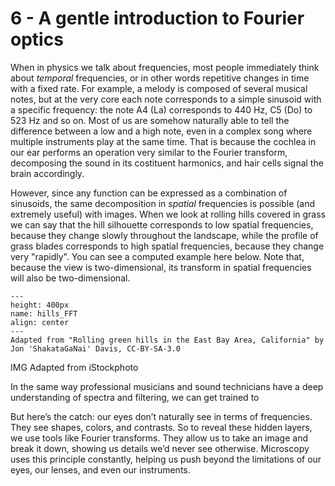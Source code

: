 # 6 - A gentle introduction to Fourier optics

When in physics we talk about frequencies, most people immediately think about _temporal_ frequencies, or in other words repetitive changes in time with a fixed rate. For example, a melody is composed of several musical notes, but at the very core each note corresponds to a simple sinusoid with a specific frequency: the note A4 (La) corresponds to 440 Hz, C5 (Do) to 523 Hz and so on. Most of us are somehow naturally able to tell the difference between a low and a high note, even in a complex song where multiple instruments play at the same time. That is because the cochlea in our ear performs an operation very similar to the Fourier transform, decomposing the sound in its costituent harmonics, and hair cells signal the brain accordingly.

However, since any function can be expressed as a combination of sinusoids, the same decomposition in _spatial_ frequencies is possible (and extremely useful) with images. When we look at rolling hills covered in grass we can say that the hill silhouette corresponds to low spatial frequencies, because they change slowly throughout the landscape, while the profile of grass blades corresponds to high spatial frequencies, because they change very "rapidly". You can see a computed example here below. Note that, because the view is two-dimensional, its transform in spatial frequencies will also be two-dimensional.

```{figure} ../figures/hills_FFT.png
---
height: 400px
name: hills_FFT
align: center
---
Adapted from "Rolling green hills in the East Bay Area, California" by Jon 'ShakataGaNai' Davis, CC-BY-SA-3.0
```

IMG
Adapted from iStockphoto

In the same way professional musicians and sound technicians have a deep understanding of spectra and filtering, we can get trained to 


But here’s the catch: our eyes don’t naturally see in terms of frequencies. They see shapes, colors, and contrasts. So to reveal these hidden layers, we use tools like Fourier transforms. They allow us to take an image and break it down, showing us details we’d never see otherwise. Microscopy uses this principle constantly, helping us push beyond the limitations of our eyes, our lenses, and even our instruments.
